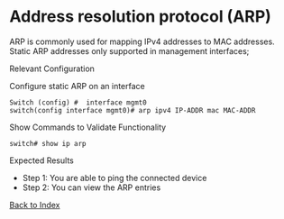 # Address resolution protocol (ARP) 

ARP is commonly used for mapping IPv4 addresses to MAC addresses. Static ARP addresses only supported in management interfaces;

Relevant Configuration 

Configure static ARP on an interface 

```
Switch (config) #  interface mgmt0
switch(config interface mgmt0)# arp ipv4 IP-ADDR mac MAC-ADDR
```

Show Commands to Validate Functionality 

```
switch# show ip arp
```

Expected Results 

* Step 1: You are able to ping the connected device 
* Step 2: You can view the ARP entries 

[Back to Index](./index.md)

